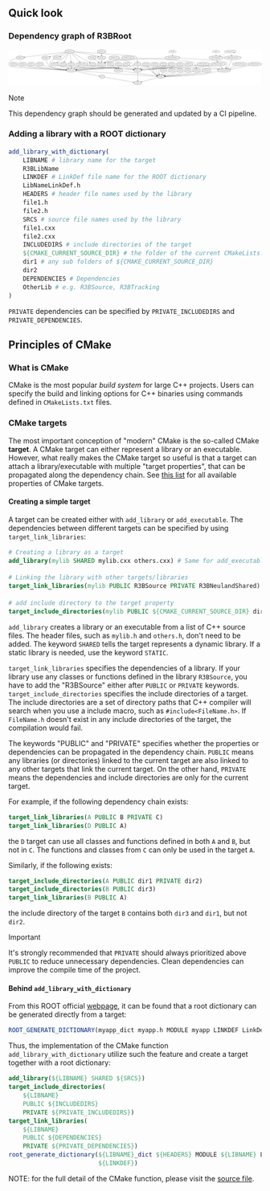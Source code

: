 ## Quick look

### Dependency graph of R3BRoot

![r3bbase](pics/r3bbase_dependers.png)

> [!NOTE]
> This dependency graph should be generated and updated by a CI pipeline.

### Adding a library with a ROOT dictionary

```cmake
add_library_with_dictionary(
    LIBNAME # library name for the target
    R3BLibName
    LINKDEF # LinkDef file name for the ROOT dictionary
    LibNameLinkDef.h
    HEADERS # header file names used by the library
    file1.h
    file2.h
    SRCS # source file names used by the library
    file1.cxx
    file2.cxx
    INCLUDEDIRS # include directories of the target
    ${CMAKE_CURRENT_SOURCE_DIR} # the folder of the current CMakeLists.cxx
    dir1 # any sub folders of ${CMAKE_CURRENT_SOURCE_DIR}
    dir2
    DEPENDENCIES # Dependencies
    OtherLib # e.g. R3BSource, R3BTracking
)
```
`PRIVATE` dependencies can be specified by `PRIVATE_INCLUDEDIRS` and `PRIVATE_DEPENDENCIES`.

## Principles of CMake

### What is CMake

CMake is the most popular _build system_ for large C++ projects. Users can specify the build and linking options for C++ binaries using commands defined in `CMakeLists.txt` files.

### CMake targets

The most important conception of "modern" CMake is the so-called CMake **target**. A CMake target can either represent a library or an executable. However, what really makes the CMake target so useful is that a target can attach a library/executable with multiple "target properties", that can be propagated along the dependency chain. See [this list](https://cmake.org/cmake/help/latest/manual/cmake-properties.7.html#properties-on-targets) for all available properties of CMake targets.

#### Creating a simple target

A target can be created either with `add_library` or `add_executable`. The dependencies between different targets can be specified by using `target_link_libraries`:

```cmake
# Creating a library as a target
add_library(mylib SHARED mylib.cxx others.cxx) # Same for add_executable

# Linking the library with other targets/libraries
target_link_libraries(mylib PUBLIC R3BSource PRIVATE R3BNeulandShared)

# add include directory to the target property
target_include_directories(mylib PUBLIC ${CMAKE_CURRENT_SOURCE_DIR} dir1 PRIVATE dir2)
```

`add_library` creates a library or an executable from a list of C++ source files. The header files, such as `mylib.h` and `others.h`, don't need to be added. The keyword `SHARED` tells the target represents a dynamic library. If a static library is needed, use the keyword `STATIC`.

`target_link_libraries` specifies the dependencies of a library. If your library use any classes or functions defined in the library `R3BSource`, you have to add the "R3BSource" either after `PUBLIC` or `PRIVATE` keywords. `target_include_directories` specifies the include directories of a target. The include directories are a set of directory paths that C++ compiler will search when you use a include macro, such as `#include<FileName.h>`. If `FileName.h` doesn't exist in any include directories of the target, the compilation would fail.

The keywords "PUBLIC" and "PRIVATE" specifies whether the properties or dependencies can be propagated in the dependency chain. `PUBLIC` means any libraries (or directories) linked to the current target are also linked to any other targets that link the current target. On the other hand, `PRIVATE` means the dependencies and include directories are only for the current target.

For example, if the following dependency chain exists:

```cmake
target_link_libraries(A PUBLIC B PRIVATE C)
target_link_libraries(D PUBLIC A)
```
the `D` target can use all classes and functions defined in both `A` and `B`, but not in `C`. The functions and classes from `C` can only be used in the target `A`.

Similarly, if the following exists:

```cmake
target_include_directories(A PUBLIC dir1 PRIVATE dir2)
target_include_directories(B PUBLIC dir3)
target_link_libraries(B PUBLIC A)
```
the include directory of the target `B` contains both `dir3` and `dir1`, but not `dir2`.

> [!IMPORTANT]
> It's strongly recommended that `PRIVATE` should always prioritized above `PUBLIC` to reduce unnecessary dependencies. Clean dependencies can improve the compile time of the project.

#### Behind `add_library_with_dictionary`

From this ROOT official [webpage](https://root.cern/manual/io_custom_classes/#using-cmake), it can be found that a root dictionary can be generated directly from a target:

```cmake
ROOT_GENERATE_DICTIONARY(myapp_dict myapp.h MODULE myapp LINKDEF LinkDef.h)
```

Thus, the implementation of the CMake function `add_library_with_dictionary` utilize such the feature and create a target together with a root dictionary:

```cmake
add_library(${LIBNAME} SHARED ${SRCS})
target_include_directories(
    ${LIBNAME}
    PUBLIC ${INCLUDEDIRS}
    PRIVATE ${PRIVATE_INCLUDEDIRS})
target_link_libraries(
    ${LIBNAME}
    PUBLIC ${DEPENDENCIES}
    PRIVATE ${PRIVATE_DEPENDENCIES})
root_generate_dictionary(${LIBNAME}_dict ${HEADERS} MODULE ${LIBNAME} LINKDEF
                         ${LINKDEF})
```

NOTE: for the full detail of the CMake function, please visit the [source file](../cmake/utils/create_library_with_dictionary.cmake).
